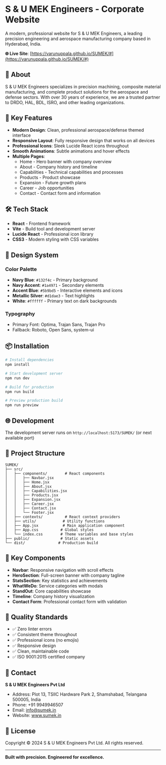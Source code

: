 # S & U MEK Engineers - Corporate Website

A modern, professional website for S & U MEK Engineers, a leading precision engineering and aerospace manufacturing company based in Hyderabad, India.

**🌐 Live Site**: [https://varunuppala.github.io/SUMEK/#](https://varunuppala.github.io/SUMEK/#)

## 🚀 About

S & U MEK Engineers specializes in precision machining, composite material manufacturing, and complete product solutions for the aerospace and defense sectors. With over 30 years of experience, we are a trusted partner to DRDO, HAL, BDL, ISRO, and other leading organizations.

## 🎯 Key Features

- **Modern Design**: Clean, professional aerospace/defense themed interface
- **Responsive Layout**: Fully responsive design that works on all devices
- **Professional Icons**: Sleek Lucide React icons throughout
- **Smooth Animations**: Subtle animations and hover effects
- **Multiple Pages**: 
  - Home - Hero banner with company overview
  - About - Company history and timeline
  - Capabilities - Technical capabilities and processes
  - Products - Product showcase
  - Expansion - Future growth plans
  - Career - Job opportunities
  - Contact - Contact form and information

## 🛠️ Tech Stack

- **React** - Frontend framework
- **Vite** - Build tool and development server
- **Lucide React** - Professional icon library
- **CSS3** - Modern styling with CSS variables

## 🎨 Design System

### Color Palette
- **Navy Blue**: `#132f4c` - Primary background
- **Navy Accent**: `#1a4971` - Secondary elements
- **Accent Blue**: `#5b9bd5` - Interactive elements and icons
- **Metallic Silver**: `#d1dae3` - Text highlights
- **White**: `#ffffff` - Primary text on dark backgrounds

### Typography
- Primary Font: Optima, Trajan Sans, Trajan Pro
- Fallback: Roboto, Open Sans, system-ui

## 📦 Installation

```bash
# Install dependencies
npm install

# Start development server
npm run dev

# Build for production
npm run build

# Preview production build
npm run preview
```

## 🌐 Development

The development server runs on `http://localhost:5173/SUMEK/` (or next available port)

## 📁 Project Structure

```
SUMEK/
├── src/
│   ├── components/        # React components
│   │   ├── Navbar.jsx
│   │   ├── Home.jsx
│   │   ├── About.jsx
│   │   ├── Capabilities.jsx
│   │   ├── Products.jsx
│   │   ├── Expansion.jsx
│   │   ├── Career.jsx
│   │   ├── Contact.jsx
│   │   └── Footer.jsx
│   ├── contexts/          # React context providers
│   ├── utils/            # Utility functions
│   ├── App.jsx           # Main application component
│   ├── App.css          # Global styles
│   └── index.css        # Theme variables and base styles
├── public/              # Static assets
└── dist/               # Production build

```

## 🔧 Key Components

- **Navbar**: Responsive navigation with scroll effects
- **HeroSection**: Full-screen banner with company tagline
- **StatsSection**: Key statistics and achievements
- **WhatWeDo**: Service categories with modals
- **StandOut**: Core capabilities showcase
- **Timeline**: Company history visualization
- **Contact Form**: Professional contact form with validation

## 🎯 Quality Standards

- ✅ Zero linter errors
- ✅ Consistent theme throughout
- ✅ Professional icons (no emojis)
- ✅ Responsive design
- ✅ Clean, maintainable code
- ✅ ISO 9001:2015 certified company

## 📧 Contact

**S & U MEK Engineers Pvt Ltd**
- Address: Plot 13, TSIIC Hardware Park 2, Shamshabad, Telangana 500005, India
- Phone: +91 9949946507
- Email: info@sumek.in
- Website: www.sumek.in

## 📄 License

Copyright © 2024 S & U MEK Engineers Pvt Ltd. All rights reserved.

---

**Built with precision. Engineered for excellence.**